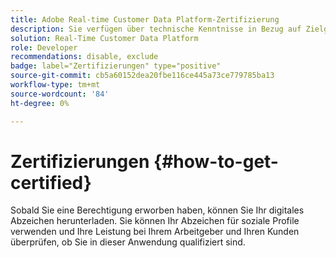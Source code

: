 ```yaml
---
title: Adobe Real-time Customer Data Platform-Zertifizierung
description: Sie verfügen über technische Kenntnisse in Bezug auf Zielgruppensegmentierung, Zielexporte und Aktivierung in Echtzeit für einheitliche Profile, die den Daten- und Datenschutzbestimmungen, Kundendatenplattformen (CDP) und Adobe Experience Platform-Kenntnissen entsprechen.
solution: Real-Time Customer Data Platform
role: Developer
recommendations: disable, exclude
badge: label="Zertifizierungen" type="positive"
source-git-commit: cb5a60152dea20fbe116ce445a73ce779785ba13
workflow-type: tm+mt
source-wordcount: '84'
ht-degree: 0%

---
```


# Zertifizierungen {#how-to-get-certified}

Sobald Sie eine Berechtigung erworben haben, können Sie Ihr digitales Abzeichen herunterladen. Sie können Ihr Abzeichen für soziale Profile verwenden und Ihre Leistung bei Ihrem Arbeitgeber und Ihren Kunden überprüfen, ob Sie in dieser Anwendung qualifiziert sind.
